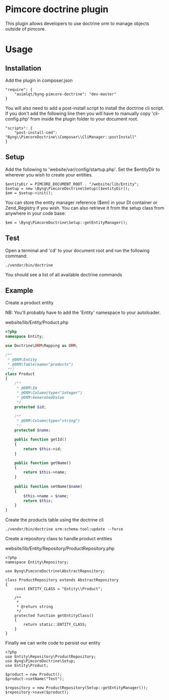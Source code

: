 # Pimcore doctrine plugin

This plugin allows developers to use doctrine orm to manage objects outside of pimcore.

# Usage

## Installation

Add the plugin in composer.json
```
"require": {
    "asimlqt/byng-pimcore-doctrine": "dev-master"
}
```
You will also need to add a post-install script to install the doctrine cli script. If you don't add the following line then you will have to manually copy 'cli-config.php' from inside the plugin folder to your document root.
```
"scripts": {
    "post-install-cmd": "Byng\\PimcoreDoctrine\\Composer\\CliManager::postInstall"
}
```

## Setup

Add the following to 'website/var/config/startup.php'. Set the $entityDir to wherever you wish to create your entities.
```
$entityDir = PIMCORE_DOCUMENT_ROOT . "/website/lib/Entity";
$setup = new \Byng\PimcoreDoctrine\Setup([$entityDir]);
$em = $setup->init();
```
You can store the entity manager reference ($em) in your DI container or Zend_Registry if you wish. You can also retrieve it from the setup class from anywhere in your code base:
```
$em = \Byng\PimcoreDoctrine\Setup::getEntityManager();
```

## Test

Open a terminal and 'cd' to your document root and run the following command:
```
./vendor/bin/doctrine
```
You should see a list of all available doctrine commands

## Example

Create a product entity

NB: You'll probably have to add the 'Entity' namespace to your autoloader.

website/lib/Entity/Product.php
```php
<?php
namespace Entity;

use Doctrine\ORM\Mapping as ORM;

/**
 * @ORM\Entity
 * @ORM\Table(name="products")
 **/
class Product
{
    /**
     * @ORM\Id
     * @ORM\Column(type="integer")
     * @ORM\GeneratedValue 
     */
    protected $id;

    /**
     * @ORM\Column(type="string")
     */
    protected $name;

    public function getId()
    {
        return $this->id;
    }

    public function getName()
    {
        return $this->name;
    }
    
    public function setName($name)
    {
        $this->name = $name;
        return $this;
    }
}
```

Create the products table using the doctrine cli

```
./vendor/bin/doctrine orm:schema-tool:update --force
```

Create a repository class to handle product entities

website/lib/Entity/Repository/ProductRepository.php
```
<?php
namespace Entity\Repository;

use Byng\PimcoreDoctrine\AbstractRepository;

class ProductRepository extends AbstractRepository
{
    const ENTITY_CLASS = "Entity\\Product";
    
    /**
     *
     * @return string
     */
    protected function getEntityClass()
    {
        return static::ENTITY_CLASS;
    }
}

```

Finally we can write code to persist our entity

```
<?php
use Entity\Repository\ProductRepository;
use Byng\PimcoreDoctrine\Setup;
use Entity\Product;

$product = new Product();
$product->setName("Test");

$repository = new ProductRepository(Setup::getEntityManager());
$repository->save($product);
```